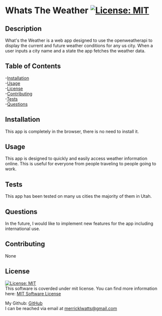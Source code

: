 # Whats The Weather [![License: MIT](https://img.shields.io/badge/License-MIT-yellow.svg)](https://opensource.org/licenses/MIT) 
  
  ## Description
  What's the Weather is a web app designed to use the openweatherapi to display the current and future weather conditions for any us city. When a user inputs a city name and a state the app fetches the weather data.

  ## Table of Contents

  -[Installation](#installation)  
  -[Usage](#usage)  
  -[License](#license)  
  -[Contributing](#contributing)  
  -[Tests](#tests)  
  -[Questions](#questions)  

  ## Installation
  This app is completely in the browser, there is no need to install it.

  ## Usage
  This app is designed to quickly and easily access weather information online. This is useful for everyone from people traveling to people going to work.
  
  ## Tests
  This app has been tested on many us cities the majority of them in Utah.
  
  ## Questions
  In the future, I would like to implement new features for the app including international use.
  
  ## Contributing
  None
  
  ## License
  [![License: MIT](https://img.shields.io/badge/License-MIT-yellow.svg)](https://opensource.org/licenses/MIT)<br>This software is coverded under mit license. You can find more information here: [MIT Software License](https://opensource.org/licenses/MIT)
  
  My Github: [GitHub](https://github.com/merrickwatts)  
  I can be reached via email at merricklwatts@gmail.com